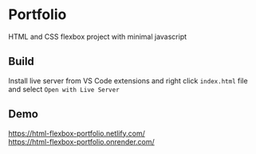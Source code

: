# Portfolio

HTML and CSS flexbox project with minimal javascript

## Build

Install live server from VS Code extensions and right click `index.html` file and select `Open with Live Server`

## Demo

https://html-flexbox-portfolio.netlify.com/ <br />
https://html-flexbox-portfolio.onrender.com/

